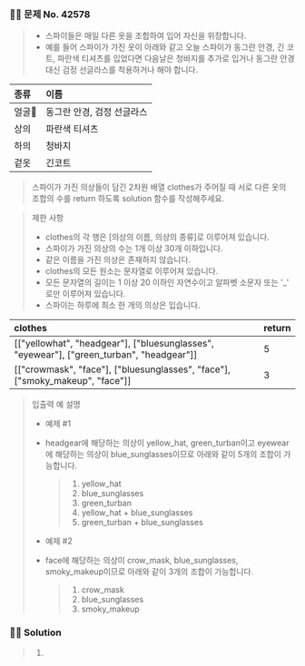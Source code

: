### 🧑‍💻 문제 No. 42578

> - 스파이들은 매일 다른 옷을 조합하여 입어 자신을 위장합니다.
> - 예를 들어 스파이가 가진 옷이 아래와 같고 오늘 스파이가 동그란 안경, 긴 코트, 파란색 티셔츠를 입었다면 다음날은 청바지를 추가로 입거나 동그란 안경 대신 검정 선글라스를 착용하거나 해야 합니다.

| 종류 | 이름                       |
| :--- | :------------------------- |
| 얼굴 | 동그란 안경, 검정 선글라스 |
| 상의 | 파란색 티셔츠              |
| 하의 | 청바지                     |
| 겉옷 | 긴코트                     |

> 스파이가 가진 의상들이 담긴 2차원 배열 clothes가 주어질 때 서로 다른 옷의 조합의 수를 return 하도록 solution 함수를 작성해주세요.

> 제한 사항
>
> - clothes의 각 행은 [의상의 이름, 의상의 종류]로 이루어져 있습니다.
> - 스파이가 가진 의상의 수는 1개 이상 30개 이하입니다.
> - 같은 이름을 가진 의상은 존재하지 않습니다.
> - clothes의 모든 원소는 문자열로 이루어져 있습니다.
> - 모든 문자열의 길이는 1 이상 20 이하인 자연수이고 알파벳 소문자 또는 '\_' 로만 이루어져 있습니다.
> - 스파이는 하루에 최소 한 개의 의상은 입습니다.

| clothes                                                                                  | return |
| :--------------------------------------------------------------------------------------- | :----- |
| [["yellowhat", "headgear"], ["bluesunglasses", "eyewear"], ["green_turban", "headgear"]] | 5      |
| [["crowmask", "face"], ["bluesunglasses", "face"], ["smoky_makeup", "face"]]             | 3      |

> 입출력 예 설명
>
> - 예제 #1
> - headgear에 해당하는 의상이 yellow_hat, green_turban이고 eyewear에 해당하는 의상이 blue_sunglasses이므로 아래와 같이 5개의 조합이 가능합니다.
>
>   > 1.  yellow_hat
>   > 2.  blue_sunglasses
>   > 3.  green_turban
>   > 4.  yellow_hat + blue_sunglasses
>   > 5.  green_turban + blue_sunglasses
>
> - 예제 #2
> - face에 해당하는 의상이 crow_mask, blue_sunglasses, smoky_makeup이므로 아래와 같이 3개의 조합이 가능합니다.
>   > 1.  crow_mask
>   > 2.  blue_sunglasses
>   > 3.  smoky_makeup

### 🧑‍💻 Solution

> 1.
